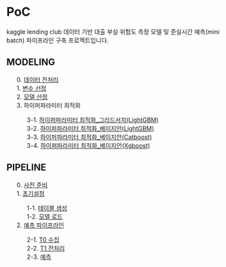 # PoC
kaggle lending club 데이터 기반 대출 부실 위험도 측정 모델 및 준실시간 예측(mini batch) 파이프라인 구축 프로젝트입니다.



## MODELING
<ol style="list-style-type:decimal" start="0">                       
0. <a href="https://padakpadak.github.io/PoC/Modeling/0. 데이터 전처리.html">데이터 전처리</a><br>
1. <a href="https://padakpadak.github.io/PoC/Modeling/1. 변수 선정.html">변수 선정</a><br>
2. <a href="https://padakpadak.github.io/PoC/Modeling/2. 모델 선정.html">모델 선정</a><br>
3. 하이퍼파라미터 최적화<br>
  <ol style="list-style-type:decimal" start="1">
  3-1. <a href="https://padakpadak.github.io/PoC/Modeling/3-1. 하이퍼파라미터 최적화_그리드서치(LightGBM).html">하이퍼파라미터 최적화_그리드서치(LightGBM)</a><br>
  3-2. <a href="https://padakpadak.github.io/PoC/Modeling/3-2. 하이퍼파라미터 최적화_베이지안(LightGBM).html">하이퍼파라미터 최적화_베이지안(LightGBM)</a><br>
  3-3. <a href="https://padakpadak.github.io/PoC/Modeling/3-3. 하이퍼파라미터 최적화_베이지안(Catboost).html">하이퍼파라미터 최적화_베이지안(Catboost)</a><br>
  3-4. <a href="https://padakpadak.github.io/PoC/Modeling/3-4. 하이퍼파라미터 최적화_베이지안(Xgboost).html">하이퍼파라미터 최적화_베이지안(Xgboost)</a><br>
  </ol>
</ol>

## PIPELINE
<ol style="list-style-type:decimal" start="0"> 
0. <a href="https://padakpadak.github.io/PoC/Pipeline/0. 사전 준비.html">사전 준비</a><br>
1. <a href="https://padakpadak.github.io/PoC/Pipeline/1. 초기설정.html">초기설정</a><br>
  <ol style="list-style-type:decimal" start="1">
  1-1. <a href="https://padakpadak.github.io/PoC/Pipeline/1-1. 테이블 생성.html">테이블 생성</a><br>
  1-2. <a href="https://padakpadak.github.io/PoC/Pipeline/1-2. 모델 로드.html">모델 로드</a><br>
  </ol>
2. <a href="https://padakpadak.github.io/PoC/Pipeline/2. 예측 파이프라인.html">예측 파이프라인</a><br>
  <ol style="list-style-type:decimal" start="1">
    2-1. <a href="https://padakpadak.github.io/PoC/Pipeline/2-1. T0 수집.html">T0 수집</a><br>
    2-2. <a href="https://padakpadak.github.io/PoC/Pipeline/2-2. T1 전처리.html">T1 전처리</a><br>
    2-3. <a href="https://padakpadak.github.io/PoC/Pipeline/2-3. 예측.html">예측</a><br>
  </ol>
</ol>
